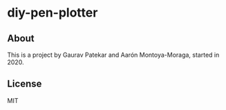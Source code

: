 # diy-pen-plotter

## About

This is a project by Gaurav Patekar and Aarón Montoya-Moraga, started in 2020.

## License

MIT
